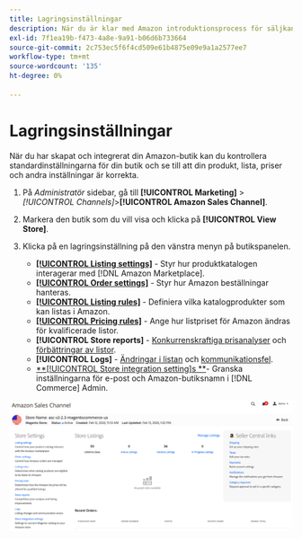 ```yaml
---
title: Lagringsinställningar
description: När du är klar med Amazon introduktionsprocess för säljkanaler granskar och uppdaterar du [!DNL Commerce] lagringsinställningar.
exl-id: 7f1ea19b-f473-4a8e-9a91-b06d6b733664
source-git-commit: 2c753ec5f6f4cd509e61b4875e09e9a1a2577ee7
workflow-type: tm+mt
source-wordcount: '135'
ht-degree: 0%

---
```


# Lagringsinställningar

När du har skapat och integrerat din Amazon-butik kan du kontrollera standardinställningarna för din butik och se till att din produkt, lista, priser och andra inställningar är korrekta.

1. På _Administratör_ sidebar, gå till **[!UICONTROL Marketing]** > _[!UICONTROL Channels]_>**[!UICONTROL Amazon Sales Channel]**.

1. Markera den butik som du vill visa och klicka på **[!UICONTROL View Store]**.

1. Klicka på en lagringsinställning på den vänstra menyn på butikspanelen.

   - [**[!UICONTROL Listing settings]**](./listing-settings.md) - Styr hur produktkatalogen interagerar med [!DNL Amazon Marketplace].
   - [**[!UICONTROL Order settings]**](./order-settings.md) - Styr hur Amazon beställningar hanteras.
   - [**[!UICONTROL Listing rules]**](./listing-rules.md) - Definiera vilka katalogprodukter som kan listas i Amazon.
   - [**[!UICONTROL Pricing rules]**](./pricing-products.md) - Ange hur listpriset för Amazon ändras för kvalificerade listor.
   - **[!UICONTROL Store reports]** - [Konkurrenskraftiga prisanalyser](./competitive-price-analysis.md) och [förbättringar av listor](./listing-improvements.md).
   - **[!UICONTROL Logs]** - [Ändringar i listan](./listing-changes-log.md) och [kommunikationsfel](./communication-errors-log.md).
   - [**[!UICONTROL Store integration setting]s **](./store-integration-settings.md)- Granska inställningarna för e-post och Amazon-butiksnamn i [!DNL Commerce] Admin.

![Instrumentpanel för butik](assets/ob-store-review.png)
